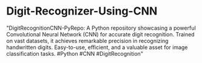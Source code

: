 # Digit-Recognizer-Using-CNN
"DigitRecognitionCNN-PyRepo: A Python repository showcasing a powerful Convolutional Neural Network (CNN) for accurate digit recognition. Trained on vast datasets, it achieves remarkable precision in recognizing handwritten digits. Easy-to-use, efficient, and a valuable asset for image classification tasks. #Python #CNN #DigitRecognition"
